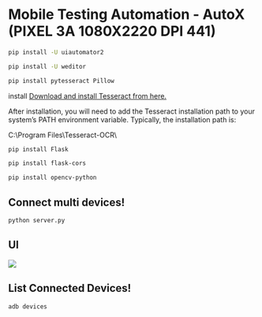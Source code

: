 # Mobile Testing Automation - AutoX (PIXEL 3A 1080X2220 DPI 441)
```sh
pip install -U uiautomator2
```
```sh
pip install -U weditor
```
```sh
pip install pytesseract Pillow
```

install [Download and install Tesseract from here.](https://github.com/UB-Mannheim/tesseract/wiki)

After installation, you will need to add the Tesseract installation path to your system’s PATH environment variable. Typically, the installation path is:

C:\Program Files\Tesseract-OCR\

```sh
pip install Flask
```

```sh
pip install flask-cors
```

```sh
pip install opencv-python
```

## Connect multi devices!
```sh
python server.py
```
## UI
<img src="https://raw.githubusercontent.com/SUBACITO/AutoX/main/demoUI.png" />

## List Connected Devices!
```sh
adb devices
```
